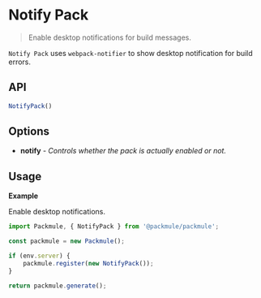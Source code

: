 # Notify Pack
> Enable desktop notifications for build messages.

`Notify Pack` uses `webpack-notifier` to
show desktop notification for build errors.

## API
```ts
NotifyPack()
```

## Options
* **notify** - *Controls whether the pack is actually enabled or not.*

## Usage

**Example**

Enable desktop notifications.

```ts
import Packmule, { NotifyPack } from '@packmule/packmule';

const packmule = new Packmule();

if (env.server) {
    packmule.register(new NotifyPack());
}

return packmule.generate();
```
